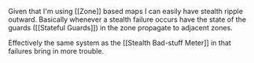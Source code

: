 Given that I'm using [[Zone]] based maps I can easily have stealth ripple outward. Basically whenever a stealth failure occurs have the state of the guards ([[Stateful Guards]]) in the zone propagate to adjacent zones.

Effectively the same system as the [[Stealth Bad-stuff Meter]] in that failures bring in more trouble.
